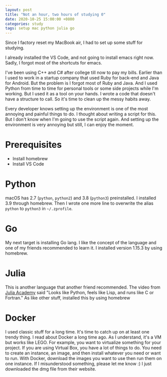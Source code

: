 ```yaml
---
layout: post
title: "Not an hour, two hours of studying 0"
date: 2020-10-25 15:00:00 +0800
categories: study
tags: setup mac python julia go
---
```

Since I factory reset my MacBook air, I had to set up some stuff for studying.

I already installed the VS Code, and not going to install emacs right now. Sadly, I forgot most of the shortcuts for emacs.

I've been using C++ and C# after college till now to pay my bills. Earlier than I used to work in a startup company that used Ruby for back-end and Java for Android. But the problem is I forgot most of Ruby and Java. And I used Python from time to time for personal tools or some side projects while I'm working. But I used it as a tool on your hands. I wrote a code that doesn't have a structure to call. So it's time to clean up the messy habits away.

Every developer knows setting up the environment is one of the most annoying and painful things to do. I thought about writing a script for this. But I don't know when I'm going to use the script again. And setting up the environment is very annoying but still, I can enjoy the moment.

# Prerequisites
- Install homebrew
- Install VS Code

# Python
macOS has 2.7 (```python```, ```python2```) and 3.8 (```python3```) preinstalled. I installed 3.9 through homebrew. Then I wrote one more line to overwrite the alias ```python``` to ```python3``` in ```~/.zprofile```.

# Go
My next target is installing Go lang. I like the concept of the language and one of my friends recommended to learn it. I installed version 1.15.3 by using homebrew.

# Julia
This is another language that another friend recommended. The video from [Julia Academy](https://juliaacademy.com/) said "Looks like Python, feels like Lisp, and runs like C or Fortran." As like other stuff, installed this by using homebrew

# Docker
I used classic stuff for a long time. It's time to catch up on at least one trendy thing. I read about Docker a long time ago. As I understand, it's a VM but works like LEGO. For example, you want to virtualize something for your project. If you are using Virtual Box, you have a lot of things to do. You need to create an instance, an image, and then install whatever you need or want to run. With Docker, download the images you want to use then run them on one instance. If I misunderstood something, please let me know :) I just downloaded the dmg file from their website.
